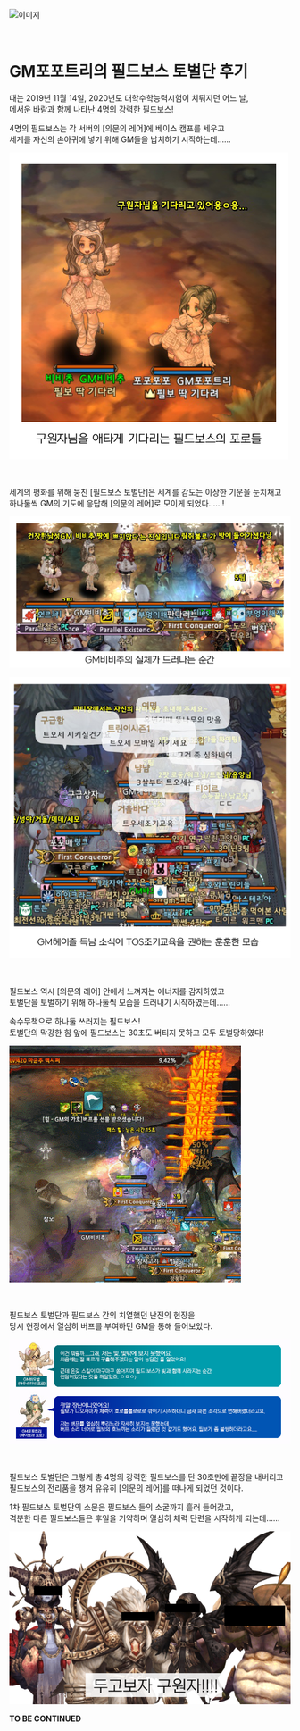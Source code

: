 ![이미지](./images/boss00.png)

&nbsp;

# GM포포트리의 필드보스 토벌단 후기

때는 2019년 11월 14일, 2020년도 대학수학능력시험이 치뤄지던 어느 날,  
메서운 바람과 함께 나타난 4명의 강력한 필드보스!

4명의 필드보스는 각 서버의 [의문의 레어]에 베이스 캠프를 세우고  
세계를 자신의 손아귀에 넣기 위해 GM들을 납치하기 시작하는데……

![이미지](./images/boss01.png)

&nbsp;

세계의 평화를 위해 뭉친 [필드보스 토벌단]은 세계를 감도는 이상한 기운을 눈치채고  
하나둘씩 GM의 기도에 응답해 [의문의 레어]로 모이게 되었다……!

![이미지](./images/boss02.png)

![이미지](./images/boss03.png)

&nbsp;

필드보스 역시 [의문의 레어] 안에서 느껴지는 에너지를 감지하였고  
토벌단을 토벌하기 위해 하나둘씩 모습을 드러내기 시작하였는데……

속수무책으로 하나둘 쓰러지는 필드보스!  
토벌단의 막강한 힘 앞에 필드보스는 30초도 버티지 못하고 모두 토벌당하였다!

![이미지](./images/boss04.gif)

&nbsp;

필드보스 토벌단과 필드보스 간의 치열했던 난전의 현장을  
당시 현장에서 열심히 버프를 부여하던 GM을 통해 들어보았다.

![이미지](./images/boss05.png)

&nbsp;

필드보스 토벌단은 그렇게 총 4명의 강력한 필드보스를 단 30초만에 끝장을 내버리고  
필드보스의 전리품을 챙겨 유유히 [의문의 레어]를 떠나게 되었던 것이다. 

1차 필드보스 토벌단의 소문은 필드보스 들의 소굴까지 흘러 들어갔고,  
격분한 다른 필드보스들은 후일을 기약하며 열심히 체력 단련을 시작하게 되는데……

![이미지](./images/boss06.png)

**TO BE CONTINUED**